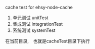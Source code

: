 cache test for ehsy-node-cache

1. 单元测试 unitTest
2. 集成测试 integrationTest
3. 系统测试 systemTest

在当前目录,　也就是cacheTest目录下执行
